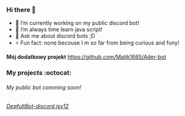 ### Hi there 👋
- 🔭 I’m currently working on my public discord bot!
- 🌱 I’m always time learn java script!
- 💬 Ask me about discord bots ;D
- ⚡ Fun fact: none becouse I m so far from being curious and funy!

**Mój dodatkowy projekt**
https://github.com/Matik1665/Ader-bot

### My projects :octocat:
###### My public bot comming soon!
###### [DeafultBot-discord.jsv12](https://github.com/AntyDeveloper/DeafultBot-discord.jsv12)
<!--
**AntyDeveloper/AntyDeveloper** is a ✨ _special_ ✨ repository because its `README.md` (this file) appears on your GitHub profile.

- 🔭 I’m currently working on my public discord bot!
- 🌱 I’m always time learn java script!
- 💬 Ask me about discord bots ;D
- ⚡ Fun fact: none becouse I m so far from being curious and funy!
-->
